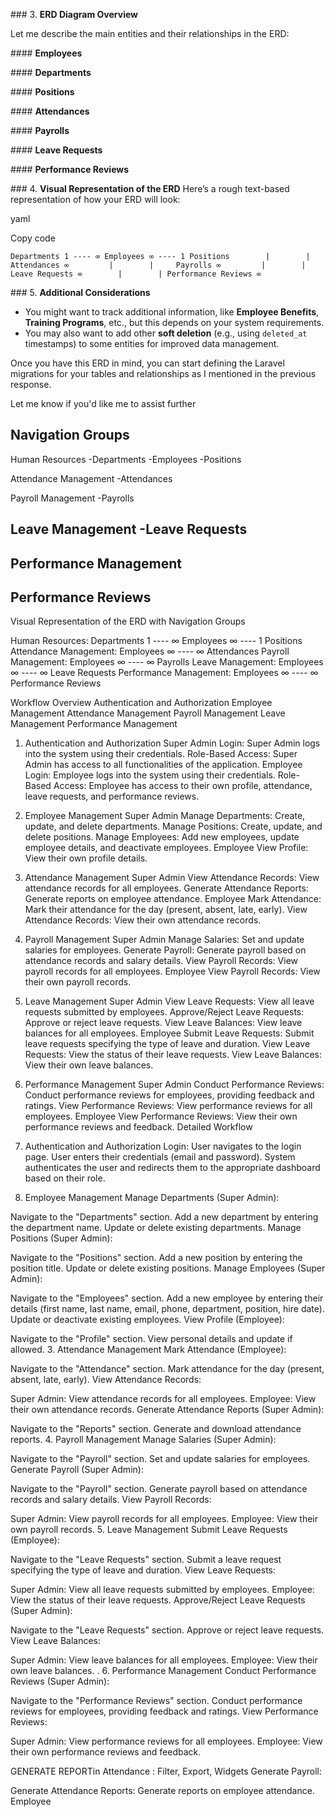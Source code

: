 
​### 3. **ERD Diagram Overview**

Let me describe the main entities and their relationships in the ERD:

​#### **Employees**

<!-- - `id` (PK)
- `first_name`
- `last_name`
- `email` (unique)
- `phone`
- `department_id` (FK -> Departments)
- `position_id` (FK -> Positions)
- `hire_date`
- `created_at`
- `updated_at` -->

​#### **Departments**
<!-- 
- `id` (PK)      
- `name`
- `created_at`
- `updated_at` -->

​#### **Positions**

<!-- - `id` (PK)
- `title`
- `created_at`
- `updated_at` -->

​#### **Attendances**

<!-- - `id` (PK)
- `employee_id` (FK -> Employees)
- `date`
- `status` (present, absent, late, leave)
- `created_at`
- `updated_at` -->

​#### **Payrolls**

<!-- - `id` (PK)
- `employee_id` (FK -> Employees)
- `salary`
- `paid_on`
- `created_at`
- `updated_at` -->

​#### **Leave Requests**

<!-- - `id` (PK)
- `employee_id` (FK -> Employees)
- `start_date`
- `end_date`
- `status` (pending, approved, rejected)
- `reason`
- `created_at`
- `updated_at` -->

​#### **Performance Reviews**

<!-- - `id` (PK)
- `employee_id` (FK -> Employees)
- `review`
- `rating` (1 to 5 or any scale you define)
- `review_date`
- `created_at`
- `updated_at` -->

​### 4. **Visual Representation of the ERD**
Here’s a rough text-based representation of how your ERD will look:

yaml

Copy code

`Departments 1 ---- ∞ Employees ∞ ---- 1 Positions        |        |     Attendances ∞         |        |     Payrolls ∞         |        |    Leave Requests ∞        |        | Performance Reviews ∞`

​### 5. **Additional Considerations**

- You might want to track additional information, like **Employee Benefits**, **Training Programs**, etc., but this depends on your system requirements.
- You may also want to add other **soft deletion** (e.g., using `deleted_at` timestamps) to some entities for improved data management.

Once you have this ERD in mind, you can start defining the Laravel migrations for your tables and relationships as I mentioned in the previous response.

Let me know if you'd like me to assist further





Navigation Groups
-
Human Resources
-Departments
-Employees
-Positions

Attendance Management
-Attendances

Payroll Management
-Payrolls

Leave Management
-Leave Requests
-
Performance Management
-
Performance Reviews
-

Visual Representation of the ERD with Navigation Groups

Human Resources:
    Departments 1 ---- ∞ Employees ∞ ---- 1 Positions
Attendance Management:
    Employees ∞ ---- ∞ Attendances
Payroll Management:
    Employees ∞ ---- ∞ Payrolls
Leave Management:
    Employees ∞ ---- ∞ Leave Requests
Performance Management:
    Employees ∞ ---- ∞ Performance Reviews







Workflow Overview
Authentication and Authorization
Employee Management
Attendance Management
Payroll Management
Leave Management
Performance Management
1. Authentication and Authorization
Super Admin
Login: Super Admin logs into the system using their credentials.
Role-Based Access: Super Admin has access to all functionalities of the application.
Employee
Login: Employee logs into the system using their credentials.
Role-Based Access: Employee has access to their own profile, attendance, leave requests, and performance reviews.
2. Employee Management
Super Admin
Manage Departments: Create, update, and delete departments.
Manage Positions: Create, update, and delete positions.
Manage Employees: Add new employees, update employee details, and deactivate employees.
Employee
View Profile: View their own profile details.
3. Attendance Management
Super Admin
View Attendance Records: View attendance records for all employees.
Generate Attendance Reports: Generate reports on employee attendance.
Employee
Mark Attendance: Mark their attendance for the day (present, absent, late, early).
View Attendance Records: View their own attendance records.

4. Payroll Management
Super Admin
Manage Salaries: Set and update salaries for employees.
Generate Payroll: Generate payroll based on attendance records and salary details.
View Payroll Records: View payroll records for all employees.
Employee
View Payroll Records: View their own payroll records.
5. Leave Management
Super Admin
View Leave Requests: View all leave requests submitted by employees.
Approve/Reject Leave Requests: Approve or reject leave requests.
View Leave Balances: View leave balances for all employees.
Employee
Submit Leave Requests: Submit leave requests specifying the type of leave and duration.
View Leave Requests: View the status of their leave requests.
View Leave Balances: View their own leave balances.
6. Performance Management
Super Admin
Conduct Performance Reviews: Conduct performance reviews for employees, providing feedback and ratings.
View Performance Reviews: View performance reviews for all employees.
Employee
View Performance Reviews: View their own performance reviews and feedback.
Detailed Workflow
1. Authentication and Authorization
Login:
User navigates to the login page.
User enters their credentials (email and password).
System authenticates the user and redirects them to the appropriate dashboard based on their role.
2. Employee Management
Manage Departments (Super Admin):

Navigate to the "Departments" section.
Add a new department by entering the department name.
Update or delete existing departments.
Manage Positions (Super Admin):

Navigate to the "Positions" section.
Add a new position by entering the position title.
Update or delete existing positions.
Manage Employees (Super Admin):

Navigate to the "Employees" section.
Add a new employee by entering their details (first name, last name, email, phone, department, position, hire date).
Update or deactivate existing employees.
View Profile (Employee):

Navigate to the "Profile" section.
View personal details and update if allowed.
3. Attendance Management
Mark Attendance (Employee):

Navigate to the "Attendance" section.
Mark attendance for the day (present, absent, late, early).
View Attendance Records:

Super Admin: View attendance records for all employees.
Employee: View their own attendance records.
Generate Attendance Reports (Super Admin):

Navigate to the "Reports" section.
Generate and download attendance reports.
4. Payroll Management
Manage Salaries (Super Admin):

Navigate to the "Payroll" section.
Set and update salaries for employees.
Generate Payroll (Super Admin):

Navigate to the "Payroll" section.
Generate payroll based on attendance records and salary details.
View Payroll Records:

Super Admin: View payroll records for all employees.
Employee: View their own payroll records.
5. Leave Management
Submit Leave Requests (Employee):

Navigate to the "Leave Requests" section.
Submit a leave request specifying the type of leave and duration.
View Leave Requests:

Super Admin: View all leave requests submitted by employees.
Employee: View the status of their leave requests.
Approve/Reject Leave Requests (Super Admin):

Navigate to the "Leave Requests" section.
Approve or reject leave requests.
View Leave Balances:

Super Admin: View leave balances for all employees.
Employee: View their own leave balances.
.
6. Performance Management
Conduct Performance Reviews (Super Admin):

Navigate to the "Performance Reviews" section.
Conduct performance reviews for employees, providing feedback and ratings.
View Performance Reviews:

Super Admin: View performance reviews for all employees.
Employee: View their own performance reviews and feedback.


GENERATE REPORTin  Attendance : Filter, Export, Widgets
Generate Payroll:

Generate Attendance Reports: Generate reports on employee attendance.
Employee